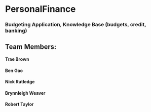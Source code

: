 # PersonalFinance
### Budgeting Application, Knowledge Base (budgets, credit, banking)

## Team Members:
#### Trae Brown
#### Ben Gao
#### Nick Rutledge
#### Brynnleigh Weaver
#### Robert Taylor
